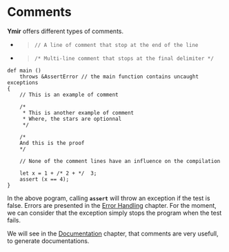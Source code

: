 # Comments

**Ymir** offers different types of comments. 

* > `// A line of comment that stop at the end of the line`
* > `/* Multi-line comment that stops at the final delimiter */`

```ymir
def main () 
	throws &AssertError // the main function contains uncaught exceptions
{
    // This is an example of comment

    /* 
     * This is another example of comment
     * Where, the stars are optionnal
     */

    /*
	And this is the proof
    */

    // None of the comment lines have an influence on the compilation

    let x = 1 + /* 2 + */  3;
    assert (x == 4); 
}
```

In the above pogram, calling **`assert`** will throw an exception if
the test is false. Errors are presented in the [Error
Handling](https://gnu-ymir.github.io/Documentations/en/errors/main.html)
chapter. For the moment, we can consider that the exception simply
stops the program when the test fails.


We will see in the
[Documentation](https://gnu-ymir.github.io/Documentations/en/documentation/main.html)
chapter, that comments are very usefull, to generate documentations.
